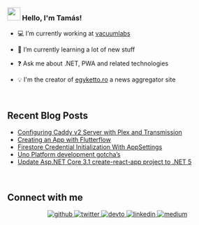 ### <img src="https://media.giphy.com/media/hvRJCLFzcasrR4ia7z/giphy.gif" width="30px"> Hello, I'm Tamás!
 

- 💻 I’m currently working at [vacuumlabs](https://vacuumlabs.com)  
  

- 🌱 I’m currently learning a lot of new stuff
  

- ❓ Ask me about .NET, PWA and related technologies  
  

- 💡 I'm the creator of [egyketto.ro](https://egyketto.ro) a news aggregator site  
  

<br/>  


## Recent Blog Posts  
<!-- BLOG-POST-LIST:START -->
- [Configuring Caddy v2 Server with Plex and Transmission](https://furotmark.github.io/2023/01/04/Configuring-Caddy2-With-Plex-And-Transmission.html)
- [Creating an App with Flutterflow](https://furotmark.github.io/2022/10/09/Creating-An-App-With-Flutterflow.html)
- [Firestore Credential Initialization With AppSettings](https://furotmark.github.io/2021/12/29/Firestore-Credential-Initialization-With-AppSettings.html)
- [Uno Platform development gotcha’s](https://furotmark.github.io/2021/10/24/Uno-Platform-Development-Gotchas.html)
- [Update Asp.NET Core 3.1 create-react-app project to .NET 5](https://furotmark.github.io/2021/04/16/Update-asp.net-core-3.1-create-react-app-to-dotnet-5.html)
<!-- BLOG-POST-LIST:END -->  

<br/>  


## Connect with me  
<div align="center">
<a href="https://github.com/furoTmark" target="_blank">
<img src=https://img.shields.io/badge/github-%2324292e.svg?&style=for-the-badge&logo=github&logoColor=white alt=github style="margin-bottom: 5px;" />
</a>
<a href="https://twitter.com/furoTmark" target="_blank">
<img src=https://img.shields.io/badge/twitter-%2300acee.svg?&style=for-the-badge&logo=twitter&logoColor=white alt=twitter style="margin-bottom: 5px;" />
</a>
<a href="https://dev.to/furoTmark" target="_blank">
<img src=https://img.shields.io/badge/dev.to-%2308090A.svg?&style=for-the-badge&logo=dev.to&logoColor=white alt=devto style="margin-bottom: 5px;" />
</a>
<a href="https://linkedin.com/in/tam%C3%A1s-m%C3%A1rk-fur%C3%B3-31a49a49/" target="_blank">
<img src=https://img.shields.io/badge/linkedin-%231E77B5.svg?&style=for-the-badge&logo=linkedin&logoColor=white alt=linkedin style="margin-bottom: 5px;" />
</a>
<a href="https://medium.com/@furoTmark" target="_blank">
<img src=https://img.shields.io/badge/medium-%2324292e.svg?&style=for-the-badge&logo=medium&logoColor=white alt=medium style="margin-bottom: 5px;" />
</a>  
</div>  
